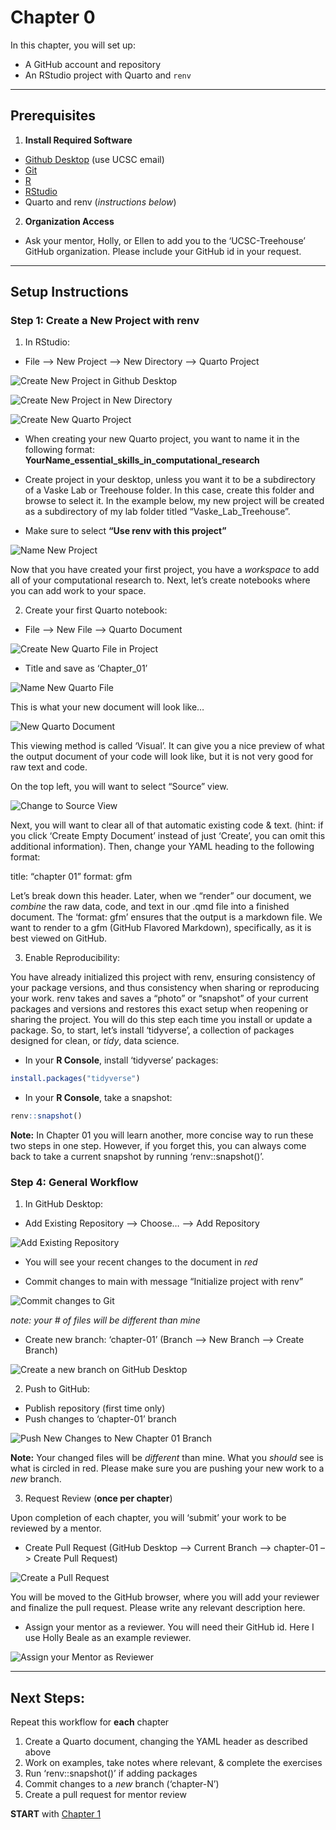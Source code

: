 # Chapter 0


In this chapter, you will set up:

- A GitHub account and repository
- An RStudio project with Quarto and `renv`

------------------------------------------------------------------------

## Prerequisites

1.  **Install Required Software**

- [Github Desktop](https://github.com/apps/desktop) (use UCSC email)
- [Git](https://git-scm.com/downloads)
- [R](https://www.r-project.org)
- [RStudio](https://posit.co/download/rstudio-desktop/)
- Quarto and renv (*instructions below*)

2.  **Organization Access**

- Ask your mentor, Holly, or Ellen to add you to the ‘UCSC-Treehouse’
  GitHub organization. Please include your GitHub id in your request.

------------------------------------------------------------------------

## Setup Instructions

### Step 1: Create a New Project with renv

1.  In RStudio:

- File –\> New Project –\> New Directory –\> Quarto Project

<img src="Images/create_new_project.png" class="border"
data-fig-alt="Image showing file button to create &#39;New Project&#39;"
alt="Create New Project in Github Desktop" />

<img src="Images/project_in_new_directory.png" class="border"
data-fig-alt="Image showing button on RStudio to &#39;Create New Project&#39; within &#39;New Directory&#39;"
alt="Create New Project in New Directory" />

<img src="Images/new_quarto_project.png" class="border"
data-fig-alt="Image showing new Quarto Project button"
alt="Create New Quarto Project" />

- When creating your new Quarto project, you want to name it in the
  following format:
  **YourName_essential_skills_in_computational_research**

- Create project in your desktop, unless you want it to be a
  subdirectory of a Vaske Lab or Treehouse folder. In this case, create
  this folder and browse to select it. In the example below, my new
  project will be created as a subdirectory of my lab folder titled
  “Vaske_Lab_Treehouse”.

- Make sure to select **“Use renv with this project”**

<img src="Images/name_quarto_project.png" class="border"
data-fig-alt="Image showing how to name new Quarto project, put in Vaske or Treehouse folder, and initialize with renv"
alt="Name New Project" />

Now that you have created your first project, you have a *workspace* to
add all of your computational research to. Next, let’s create notebooks
where you can add work to your space.

2.  Create your first Quarto notebook:

- File –\> New File –\> Quarto Document

<img src="Images/create_new_quarto_file.png" class="border"
data-fig-alt="Image showing how to create a new quarto file in RStudio"
alt="Create New Quarto File in Project" />

- Title and save as ‘Chapter_01’

<img src="Images/name_new_quarto_file.png" class="border"
data-fig-alt="Image showing how to name and save a new quarto file in RStudio"
alt="Name New Quarto File" />

This is what your new document will look like…

<img src="Images/quarto_document.png" class="border"
data-fig-alt="Image showing what a newly created quarto document looks like."
alt="New Quarto Document" />

This viewing method is called ‘Visual’. It can give you a nice preview
of what the output document of your code will look like, but it is not
very good for raw text and code.

On the top left, you will want to select “Source” view.

<img src="Images/source_view.png" class="border"
data-fig-alt="Switch to source view" alt="Change to Source View" />

Next, you will want to clear all of that automatic existing code & text.
(hint: if you click ‘Create Empty Document’ instead of just ‘Create’,
you can omit this additional information). Then, change your YAML
heading to the following format:

title: “chapter 01” format: gfm

Let’s break down this header. Later, when we “render” our document, we
*combine* the raw data, code, and text in our .qmd file into a finished
document. The ‘format: gfm’ ensures that the output is a markdown file.
We want to render to a gfm (GitHub Flavored Markdown), specifically, as
it is best viewed on GitHub.

3.  Enable Reproducibility:

You have already initialized this project with renv, ensuring
consistency of your package versions, and thus consistency when sharing
or reproducing your work. renv takes and saves a “photo” or “snapshot”
of your current packages and versions and restores this exact setup when
reopening or sharing the project. You will do this step each time you
install or update a package. So, to start, let’s install ‘tidyverse’, a
collection of packages designed for clean, or *tidy*, data science.

- In your **R Console**, install ‘tidyverse’ packages:

``` r
install.packages("tidyverse")
```

- In your **R Console**, take a snapshot:

``` r
renv::snapshot()
```

**Note:** In Chapter 01 you will learn another, more concise way to run
these two steps in one step. However, if you forget this, you can always
come back to take a current snapshot by running ‘renv::snapshot()’.

### Step 4: General Workflow

1.  In GitHub Desktop:

- Add Existing Repository –\> Choose… –\> Add Repository

![Add Existing Repository](Images/add_local_repository.png)

- You will see your recent changes to the document in *red*

- Commit changes to main with message “Initialize project with renv”

<img src="Images/commit_changes_to_git.png" class="border"
data-fig-alt="Image showing how to commit changes to Git on GitHub Desktop"
alt="Commit changes to Git" />

*note: your \# of files will be different than mine*

- Create new branch: ‘chapter-01’ (Branch –\> New Branch –\> Create
  Branch)

<img src="Images/create_new_branch.png" class="border"
data-fig-alt="Image showing how to create a new branch on GitHub Desktop"
alt="Create a new branch on GitHub Desktop" />

2.  Push to GitHub:

- Publish repository (first time only)
- Push changes to ‘chapter-01’ branch

<img src="Images/push_new_changes_to_new_branch.png" class="border"
data-fig-alt="Image showing how to push newest files changes to main branch"
alt="Push New Changes to New Chapter 01 Branch" />

**Note:** Your changed files will be *different* than mine. What you
*should* see is what is circled in red. Please make sure you are pushing
your new work to a *new* branch.

3.  Request Review (**once per chapter**)

Upon completion of each chapter, you will ‘submit’ your work to be
reviewed by a mentor.

- Create Pull Request (GitHub Desktop –\> Current Branch –\> chapter-01
  –\> Create Pull Request)

<img src="Images/create_pull_request.png" class="border"
data-fig-alt="Image showing how to create a new pull request"
alt="Create a Pull Request" />

You will be moved to the GitHub browser, where you will add your
reviewer and finalize the pull request. Please write any relevant
description here.

- Assign your mentor as a reviewer. You will need their GitHub id. Here
  I use Holly Beale as an example reviewer.

<img src="Images/request_reviewer.png" class="border"
data-fig-alt="Image showing GitHub browser where you will add a reviewer to your new pull request"
alt="Assign your Mentor as Reviewer" />

------------------------------------------------------------------------

## Next Steps:

Repeat this workflow for **each** chapter

1.  Create a Quarto document, changing the YAML header as described
    above
2.  Work on examples, take notes where relevant, & complete the
    exercises
3.  Run ‘renv::snapshot()’ if adding packages
4.  Commit changes to a *new* branch (‘chapter-N’)
5.  Create a pull request for mentor review

**START** with [Chapter
1](https://github.com/UCSC-Treehouse/Essential-skills-for-Treehouse-computational-research/blob/main/Chapter-Instructions/Chapter_01_Instructions.md)
